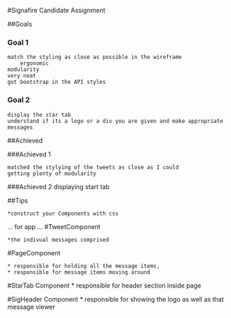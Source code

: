 #Signafire Candidate Assignment

##Goals

### Goal 1
    match the styling as close as possible in the wireframe
        ergonomic
    modularity
    very neat
    got bootstrap in the API styles
    
###  Goal 2
	display the star tab
	understand if its a logo or a div you are given and make appropriate messages


##Achieved 

###Achieved 1
	
	matched the stylying of the tweets as close as I could
	getting plenty of modularity

###Achieved 2
	displaying start tab



##Tips

    *construct your Components with css

...
for app
...
#TweetComponent
    
    *the indivual messages comprised

#PageComponent
    
    * responsible for holding all the message items,
    * responsible for message items moving around

#StarTab Component
	* responsible for header section inside page

#SigHeader Component
	* responsible for showing the logo as well as that message viewer